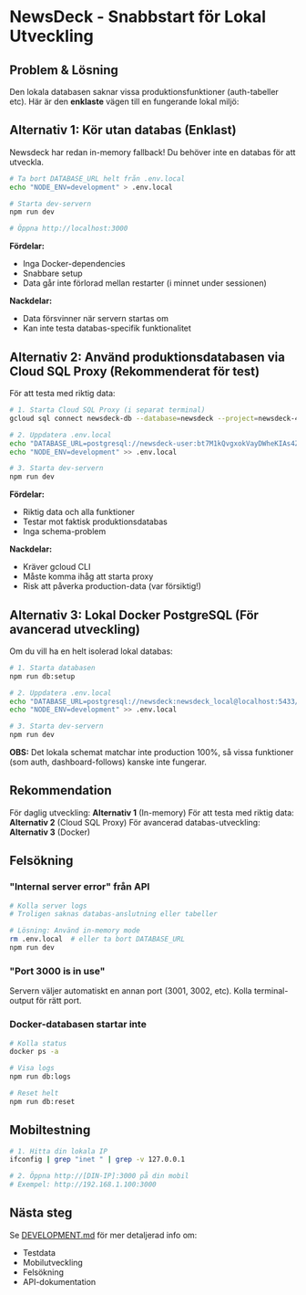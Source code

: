 # NewsDeck - Snabbstart för Lokal Utveckling

## Problem & Lösning

Den lokala databasen saknar vissa produktionsfunktioner (auth-tabeller etc). Här är den **enklaste** vägen till en fungerande lokal miljö:

## Alternativ 1: Kör utan databas (Enklast)

Newsdeck har redan in-memory fallback! Du behöver inte en databas för att utveckla.

```bash
# Ta bort DATABASE_URL helt från .env.local
echo "NODE_ENV=development" > .env.local

# Starta dev-servern
npm run dev

# Öppna http://localhost:3000
```

**Fördelar:**
- Inga Docker-dependencies
- Snabbare setup
- Data går inte förlorad mellan restarter (i minnet under sessionen)

**Nackdelar:**
- Data försvinner när servern startas om
- Kan inte testa databas-specifik funktionalitet

## Alternativ 2: Använd produktionsdatabasen via Cloud SQL Proxy (Rekommenderat för test)

För att testa med riktig data:

```bash
# 1. Starta Cloud SQL Proxy (i separat terminal)
gcloud sql connect newsdeck-db --database=newsdeck --project=newsdeck-473620 --port=5432

# 2. Uppdatera .env.local
echo "DATABASE_URL=postgresql://newsdeck-user:bt7M1kQvgxokVayDWheKIAs4ZDZnrNefz9+Ond7jAzY=@localhost:5432/newsdeck" > .env.local
echo "NODE_ENV=development" >> .env.local

# 3. Starta dev-servern
npm run dev
```

**Fördelar:**
- Riktig data och alla funktioner
- Testar mot faktisk produktionsdatabas
- Inga schema-problem

**Nackdelar:**
- Kräver gcloud CLI
- Måste komma ihåg att starta proxy
- Risk att påverka production-data (var försiktig!)

## Alternativ 3: Lokal Docker PostgreSQL (För avancerad utveckling)

Om du vill ha en helt isolerad lokal databas:

```bash
# 1. Starta databasen
npm run db:setup

# 2. Uppdatera .env.local
echo "DATABASE_URL=postgresql://newsdeck:newsdeck_local@localhost:5433/newsdeck_dev" > .env.local
echo "NODE_ENV=development" >> .env.local

# 3. Starta dev-servern
npm run dev
```

**OBS:** Det lokala schemat matchar inte production 100%, så vissa funktioner (som auth, dashboard-follows) kanske inte fungerar.

## Rekommendation

För daglig utveckling: **Alternativ 1** (In-memory)
För att testa med riktig data: **Alternativ 2** (Cloud SQL Proxy)
För avancerad databas-utveckling: **Alternativ 3** (Docker)

## Felsökning

### "Internal server error" från API

```bash
# Kolla server logs
# Troligen saknas databas-anslutning eller tabeller

# Lösning: Använd in-memory mode
rm .env.local  # eller ta bort DATABASE_URL
npm run dev
```

### "Port 3000 is in use"

Servern väljer automatiskt en annan port (3001, 3002, etc). Kolla terminal-output för rätt port.

### Docker-databasen startar inte

```bash
# Kolla status
docker ps -a

# Visa logs
npm run db:logs

# Reset helt
npm run db:reset
```

## Mobiltestning

```bash
# 1. Hitta din lokala IP
ifconfig | grep "inet " | grep -v 127.0.0.1

# 2. Öppna http://[DIN-IP]:3000 på din mobil
# Exempel: http://192.168.1.100:3000
```

## Nästa steg

Se [DEVELOPMENT.md](./DEVELOPMENT.md) för mer detaljerad info om:
- Testdata
- Mobilutveckling
- Felsökning
- API-dokumentation
